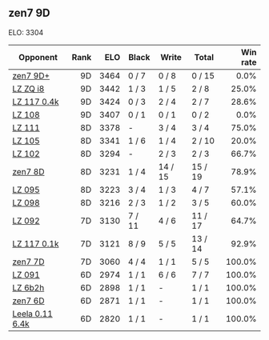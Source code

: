 ## zen7 9D ##

ELO: 3304

Opponent | Rank | ELO | Black | Write | Total | Win rate
---------|-----:|----:|-------|-------|-------|-------:
[zen7 9D+](zen7%209D+.md) | 9D | 3464 | 0 / 7 | 0 / 8 | 0 / 15 | 0.0%
[LZ ZQ i8](LZ%20ZQ%20i8.md) | 9D | 3442 | 1 / 3 | 1 / 5 | 2 / 8 | 25.0%
[LZ 117 0.4k](LZ%20117%200.4k.md) | 9D | 3424 | 0 / 3 | 2 / 4 | 2 / 7 | 28.6%
[LZ 108](LZ%20108.md) | 9D | 3407 | 0 / 1 | 0 / 1 | 0 / 2 | 0.0%
[LZ 111](LZ%20111.md) | 8D | 3378 | - | 3 / 4 | 3 / 4 | 75.0%
[LZ 105](LZ%20105.md) | 8D | 3341 | 1 / 6 | 1 / 4 | 2 / 10 | 20.0%
[LZ 102](LZ%20102.md) | 8D | 3294 | - | 2 / 3 | 2 / 3 | 66.7%
[zen7 8D](zen7%208D.md) | 8D | 3231 | 1 / 4 | 14 / 15 | 15 / 19 | 78.9%
[LZ 095](LZ%20095.md) | 8D | 3223 | 3 / 4 | 1 / 3 | 4 / 7 | 57.1%
[LZ 098](LZ%20098.md) | 8D | 3216 | 2 / 3 | 1 / 2 | 3 / 5 | 60.0%
[LZ 092](LZ%20092.md) | 7D | 3130 | 7 / 11 | 4 / 6 | 11 / 17 | 64.7%
[LZ 117 0.1k](LZ%20117%200.1k.md) | 7D | 3121 | 8 / 9 | 5 / 5 | 13 / 14 | 92.9%
[zen7 7D](zen7%207D.md) | 7D | 3060 | 4 / 4 | 1 / 1 | 5 / 5 | 100.0%
[LZ 091](LZ%20091.md) | 6D | 2974 | 1 / 1 | 6 / 6 | 7 / 7 | 100.0%
[LZ 6b2h](LZ%206b2h.md) | 6D | 2898 | 1 / 1 | - | 1 / 1 | 100.0%
[zen7 6D](zen7%206D.md) | 6D | 2871 | 1 / 1 | - | 1 / 1 | 100.0%
[Leela 0.11 6.4k](Leela%200.11%206.4k.md) | 6D | 2820 | 1 / 1 | - | 1 / 1 | 100.0%
